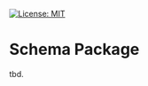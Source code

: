 [![License: MIT](https://img.shields.io/badge/License-MIT-yellow.svg)](https://opensource.org/licenses/MIT)

# Schema Package

tbd.